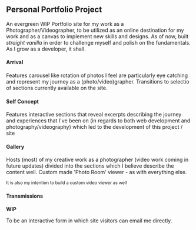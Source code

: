 ## Personal Portfolio Project

An evergreen WIP Portfolio site for my work as a Photographer/Videographer, to be utilized
as an online destination for my work and as a canvas to implement new skills and designs.
As of now, built _straight vanilla_ in order to challenge myself and polish on the 
fundamentals. As I grow as a developer, it shall.


#### Arrival

Features carousel like rotation of photos I feel are particularly eye catching and represent
my journey as a (photo/video)grapher. Transitions to selectio of sections currently 
available on the site.


#### Self Concept

Features interactive sections that reveal excerpts describing the journey and experiences
that I've been on (in regards to both web development and photography/videography) which
led to the development of this project / site


#### Gallery

Hosts (most) of my creative work as a photographer (video work coming in future updates)
divided into the sections which I believe describe the content well. Custom made 'Photo 
Room' viewer - as with everything else. 

<sub>It is also my intention to build a custom video viewer as well</sub>


#### Transmissions

**WIP**

To be an interactive form in which site visitors can email me directly. 
